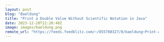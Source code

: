 ```yaml
---
layout: post
blog: "Baeldung"
title: "Print a Double Value Without Scientific Notation in Java"
date: 2023-12-28T12:20:48Z
image: images/baeldung.png
remote_url: "https://feeds.feedblitz.com/~/855788327/0/baeldung~Print-a-Double-Value-Without-Scientific-Notation-in-Java"
---
```

